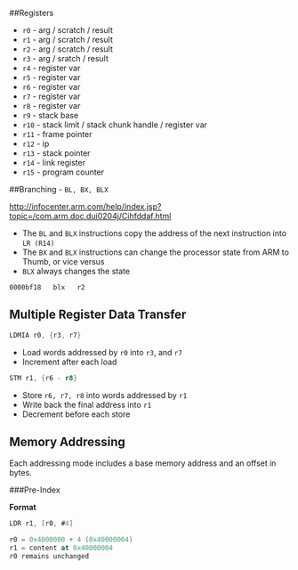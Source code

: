 ##Registers

- ```r0```  - arg / scratch / result
- ```r1```  - arg / scratch / result
- ```r2```  - arg / scratch / result
- ```r3```  - arg / sratch  / result
- ```r4```  - register var
- ```r5```  - register var
- ```r6```  - register var
- ```r7```  - register var
- ```r8```  - register var
- ```r9```  - stack base
- ```r10``` - stack limit / stack chunk handle / register var
- ```r11``` - frame pointer
- ```r12``` - ip
- ```r13``` - stack pointer
- ```r14``` - link register
- ```r15``` - program counter

##Branching - ```BL, BX, BLX```

http://infocenter.arm.com/help/index.jsp?topic=/com.arm.doc.dui0204j/Cihfddaf.html

- The ```BL``` and ```BLX``` instructions copy the address of the next instruction into ```LR (R14)```
- The ```BX``` and ```BLX``` instructions can change the processor state from ARM to Thumb, or vice versus
- ```BLX``` always changes the state

```0000bf18   blx   r2```

## Multiple Register Data Transfer

```nasm
LDMIA r0, {r3, r7}
```

- Load words addressed by ```r0``` into ```r3```, and ```r7```
- Increment after each load

```nasm
STM r1, {r6 - r8}
```

- Store ``r6, r7, r8`` into words addressed by ```r1```
- Write back the final address into ```r1```
- Decrement before each store


## Memory Addressing

Each addressing mode includes a base memory address and an offset in bytes.

###Pre-Index

**Format**

```nasm
LDR r1, [r0, #4]

r0 = 0x4000000 + 4 (0x40000004)
r1 = content at 0x40000004
r0 remains unchanged

```

